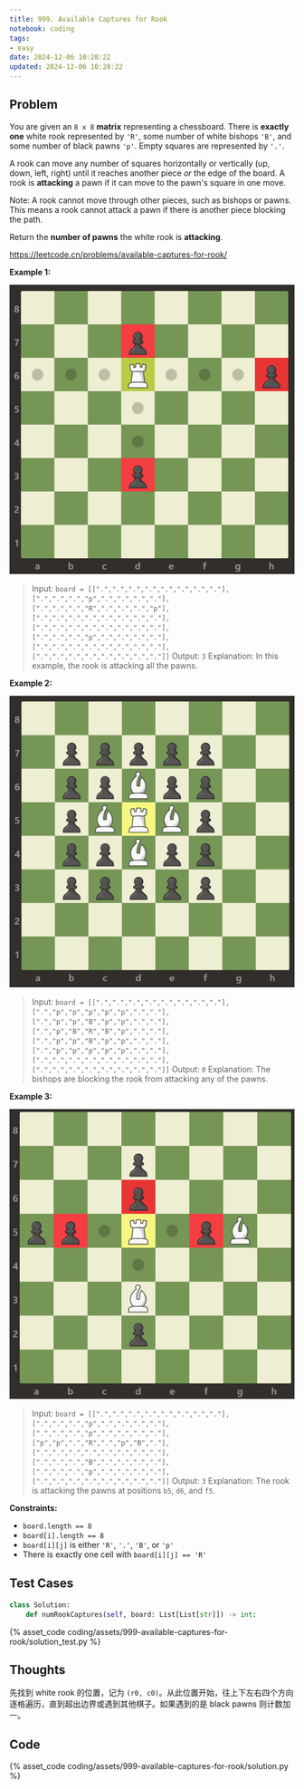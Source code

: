 ```yaml
---
title: 999. Available Captures for Rook
notebook: coding
tags:
- easy
date: 2024-12-06 10:28:22
updated: 2024-12-06 10:28:22
---
```

## Problem

You are given an `8 x 8` **matrix** representing a chessboard. There is **exactly one** white rook represented by `'R'`, some number of white bishops `'B'`, and some number of black pawns `'p'`. Empty squares are represented by `'.'`.

A rook can move any number of squares horizontally or vertically (up, down, left, right) until it reaches another piece _or_ the edge of the board. A rook is **attacking** a pawn if it can move to the pawn's square in one move.

Note: A rook cannot move through other pieces, such as bishops or pawns. This means a rook cannot attack a pawn if there is another piece blocking the path.

Return the **number of pawns** the white rook is **attacking**.

<https://leetcode.cn/problems/available-captures-for-rook/>

**Example 1:**

![case1](assets/999-available-captures-for-rook/case1.png)

> Input: `board = [[".",".",".",".",".",".",".","."],[".",".",".","p",".",".",".","."],[".",".",".","R",".",".",".","p"],[".",".",".",".",".",".",".","."],[".",".",".",".",".",".",".","."],[".",".",".","p",".",".",".","."],[".",".",".",".",".",".",".","."],[".",".",".",".",".",".",".","."]]`
> Output: `3`
> Explanation:
> In this example, the rook is attacking all the pawns.

**Example 2:**

![case2](assets/999-available-captures-for-rook/case2.png)

> Input: `board = [[".",".",".",".",".",".",".","."],[".","p","p","p","p","p",".","."],[".","p","p","B","p","p",".","."],[".","p","B","R","B","p",".","."],[".","p","p","B","p","p",".","."],[".","p","p","p","p","p",".","."],[".",".",".",".",".",".",".","."],[".",".",".",".",".",".",".","."]]`
> Output: `0`
> Explanation:
> The bishops are blocking the rook from attacking any of the pawns.

**Example 3:**

![case3](assets/999-available-captures-for-rook/case3.png)

> Input: `board = [[".",".",".",".",".",".",".","."],[".",".",".","p",".",".",".","."],[".",".",".","p",".",".",".","."],["p","p",".","R",".","p","B","."],[".",".",".",".",".",".",".","."],[".",".",".","B",".",".",".","."],[".",".",".","p",".",".",".","."],[".",".",".",".",".",".",".","."]]`
> Output: `3`
> Explanation:
> The rook is attacking the pawns at positions `b5`, `d6`, and `f5`.

**Constraints:**

- `board.length == 8`
- `board[i].length == 8`
- `board[i][j]` is either `'R'`, `'.'`, `'B'`, or `'p'`
- There is exactly one cell with `board[i][j] == 'R'`

## Test Cases

``` python
class Solution:
    def numRookCaptures(self, board: List[List[str]]) -> int:
```

{% asset_code coding/assets/999-available-captures-for-rook/solution_test.py %}

## Thoughts

先找到 white rook 的位置，记为 `(r0, c0)`。从此位置开始，往上下左右四个方向逐格遍历，直到超出边界或遇到其他棋子。如果遇到的是 black pawns 则计数加一。

## Code

{% asset_code coding/assets/999-available-captures-for-rook/solution.py %}
